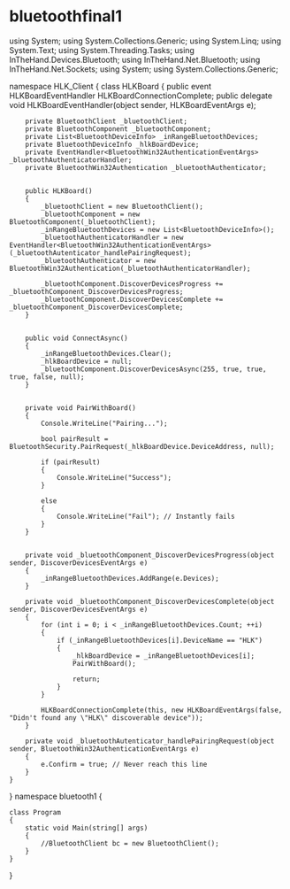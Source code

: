# bluetoothfinal1
using System;
using System.Collections.Generic;
using System.Linq;
using System.Text;
using System.Threading.Tasks;
using InTheHand.Devices.Bluetooth;
using InTheHand.Net.Bluetooth;
using InTheHand.Net.Sockets;
using System;
using System.Collections.Generic;

namespace HLK_Client
{
    class HLKBoard
    {
        public event HLKBoardEventHandler HLKBoardConnectionComplete;
        public delegate void HLKBoardEventHandler(object sender, HLKBoardEventArgs e);

        private BluetoothClient _bluetoothClient;
        private BluetoothComponent _bluetoothComponent;
        private List<BluetoothDeviceInfo> _inRangeBluetoothDevices;
        private BluetoothDeviceInfo _hlkBoardDevice;
        private EventHandler<BluetoothWin32AuthenticationEventArgs> _bluetoothAuthenticatorHandler;
        private BluetoothWin32Authentication _bluetoothAuthenticator;


        public HLKBoard()
        {
            _bluetoothClient = new BluetoothClient();
            _bluetoothComponent = new BluetoothComponent(_bluetoothClient);
            _inRangeBluetoothDevices = new List<BluetoothDeviceInfo>();
            _bluetoothAuthenticatorHandler = new EventHandler<BluetoothWin32AuthenticationEventArgs>(_bluetoothAutenticator_handlePairingRequest);
            _bluetoothAuthenticator = new BluetoothWin32Authentication(_bluetoothAuthenticatorHandler);

            _bluetoothComponent.DiscoverDevicesProgress += _bluetoothComponent_DiscoverDevicesProgress;
            _bluetoothComponent.DiscoverDevicesComplete += _bluetoothComponent_DiscoverDevicesComplete;
        }


        public void ConnectAsync()
        {
            _inRangeBluetoothDevices.Clear();
            _hlkBoardDevice = null;
            _bluetoothComponent.DiscoverDevicesAsync(255, true, true, true, false, null);
        }


        private void PairWithBoard()
        {
            Console.WriteLine("Pairing...");

            bool pairResult = BluetoothSecurity.PairRequest(_hlkBoardDevice.DeviceAddress, null);

            if (pairResult)
            {
                Console.WriteLine("Success");
            }

            else
            {
                Console.WriteLine("Fail"); // Instantly fails
            }
        }


        private void _bluetoothComponent_DiscoverDevicesProgress(object sender, DiscoverDevicesEventArgs e)
        {
            _inRangeBluetoothDevices.AddRange(e.Devices);
        }

        private void _bluetoothComponent_DiscoverDevicesComplete(object sender, DiscoverDevicesEventArgs e)
        {
            for (int i = 0; i < _inRangeBluetoothDevices.Count; ++i)
            {
                if (_inRangeBluetoothDevices[i].DeviceName == "HLK")
                {
                    _hlkBoardDevice = _inRangeBluetoothDevices[i];
                    PairWithBoard();

                    return;
                }
            }

            HLKBoardConnectionComplete(this, new HLKBoardEventArgs(false, "Didn't found any \"HLK\" discoverable device"));
        }

        private void _bluetoothAutenticator_handlePairingRequest(object sender, BluetoothWin32AuthenticationEventArgs e)
        {
            e.Confirm = true; // Never reach this line
        }
    }
}
namespace bluetooth1
{

    class Program
    {
        static void Main(string[] args)
        {
            //BluetoothClient bc = new BluetoothClient();       
        }
    }
}
